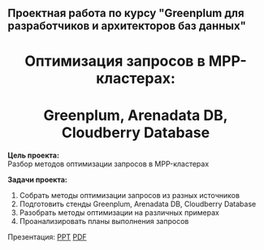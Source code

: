 ## Проектная работа по курсу "Greenplum для разработчиков и архитекторов баз данных" ##
   
# <div align="center"> Оптимизация запросов в MPP-кластерах: </div> #
# <div align="center"> Greenplum, Arenadata DB, Cloudberry Database </div> #
   
**Цель проекта:**   
Разбор методов оптимизации запросов в MPP-кластерах   
   
**Задачи проекта:**   
1. Собрать методы оптимизации запросов из разных источников   
2. Подготовить стенды Greenplum, Arenadata DB, Cloudberry Database   
3. Разобрать методы оптимизации на различных примерах   
4. Проанализировать планы выполнения запросов   

Презентация: [PPT](Project_Optimization.ppt) [PDF](Project_Optimization.pdf)   





